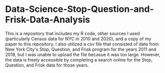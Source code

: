 # Data-Science-Stop-Question-and-Frisk-Data-Analysis
This is a repository that includes my R code, other sources I used (particularly Census data for NYC in 2010 and 2020), and a copy of my paper to this repository. 
I also utilized a csv file that consisted of data from New York City's Stop, Question, and Frisk program for the years 2011 and 2018, but I was unable to upload the file becasue it was too large. However, the data is freely accessible by completing a search online for the Stop, Question, and Frisk data for those years. 
